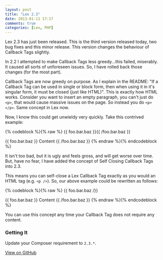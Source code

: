 ```yaml
---
layout: post
title: "Lex 2.3"
date: 2013-01-11 17:17
comments: true
categories: [Lex, PHP]
---
```


Lex 2.3 has just been released.  This is the third version released today, two bug fixes and this minor release.  This version changes the behaviour of Callback Tags slightly.

In 2.2 I attempted to make Callback Tags less greedy...this failed, miserably.  It caused all sorts of unforeseen issues.  So, I have rolled back those changes (for the most part).

Callback Tags are now greedy on purpose.  As I explain in the README: "If a Callback Tag can be used in single or block form, then when using it in it's singular form, it must be closed (just like HTML)".  This is exactly how HTML works.  Consider you want to insert an empty paragraph, you can't just do `<p>`, that would cause massive issues on the page.  So instead you do `<p></p>`.  Same concept in Lex now.

Now, I know this could get unwieldy very quickly.  Take this contrived example:

{% codeblock %}{% raw %}
{{ foo.bar.baz }}{{ /foo.bar.baz }}

{{ foo.bar.baz }}
    Content
{{ /foo.bar.baz }}
{% endraw %}{% endcodeblock %}

It isn't too bad, but it is ugly and feels gross, and will get worse over time.  But, have no fear, I have added the concept of Self Closing Callback Tags into 2.3.

This means you can self-close a Lex Callback Tag exactly as you would an HTML tag (e.g. `<p />`).  So, our above example could be rewritten as follows:

{% codeblock %}{% raw %}
{{ foo.bar.baz /}}

{{ foo.bar.baz }}
    Content
{{ /foo.bar.baz }}
{% endraw %}{% endcodeblock %}

You can use this concept any time your Callback Tag does not require any content.


### Getting It

Update your Composer requirement to `2.3.*`.

[View on GitHub](https://github.com/pyrocms/lex)